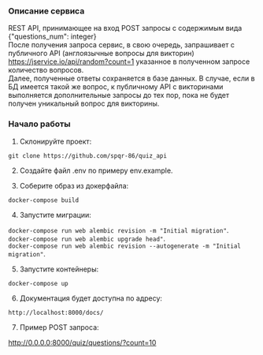 ### Описание сервиса
REST API, принимающее на вход POST запросы с содержимым вида {"questions_num": integer}  
После получения запроса сервис, в свою очередь, запрашивает с публичного API (англоязычные вопросы для викторин) https://jservice.io/api/random?count=1 указанное в полученном запросе количество вопросов.  
Далее, полученные ответы сохраняется в базе данных. 
В случае, если в БД имеется такой же вопрос, к публичному API с викторинами выполняется дополнительные запросы до тех пор, пока не будет получен уникальный вопрос для викторины.

### Начало работы

1. Склонируйте проект:


```git clone https://github.com/spqr-86/quiz_api```  


2. Создайте файл .env по примеру env.example.


3. Соберите образ из докерфайла:

```docker-compose build```

4. Запустите миграции:

```docker-compose run web alembic revision -m "Initial migration"```. \
```docker-compose run web alembic upgrade head"```. \
```docker-compose run web alembic revision --autogenerate -m "Initial migration"```. 

5. Запустите контейнеры:

```docker-compose up```

6. Документация будет доступна по адресу:
 
```http://localhost:8000/docs/```

7. Пример POST запроса:

http://0.0.0.0:8000/quiz/questions/?count=10

